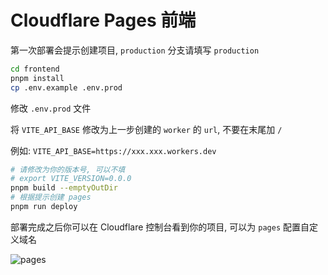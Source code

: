 # Cloudflare Pages 前端

第一次部署会提示创建项目, `production` 分支请填写 `production`

```bash
cd frontend
pnpm install
cp .env.example .env.prod
```

修改 `.env.prod` 文件

将 `VITE_API_BASE` 修改为上一步创建的 `worker` 的 `url`, 不要在末尾加 `/`

例如: `VITE_API_BASE=https://xxx.xxx.workers.dev`

```bash
# 请修改为你的版本号, 可以不填
# export VITE_VERSION=0.0.0
pnpm build --emptyOutDir
# 根据提示创建 pages
pnpm run deploy
```

部署完成之后你可以在 Cloudflare 控制台看到你的项目, 可以为 `pages` 配置自定义域名

![pages](/readme_assets/pages.png)
